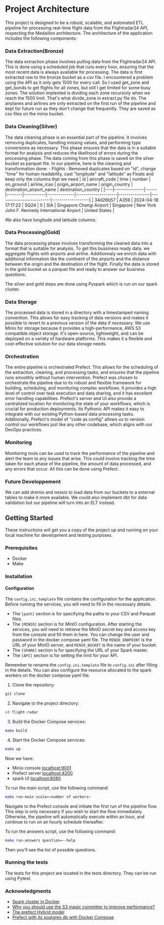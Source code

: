 # Project Architecture

This project is designed to be a robust, scalable, and automated ETL pipeline for processing real-time flight data from the Flightradar24 API, respecting the Medaillon architecture. The architecture of the application includes the following components:
### Data Extraction(Bronze)

The data extraction phase involves pulling data from the Flightradar24 API. This is done using a scheduled job that runs every hour, ensuring that the most recent data is always available for processing. The data is first extracted raw to the bronze bucket as a csv file.
I encountered a problem using the API as it only gets 1500 for every call. So I used get_zone and get_bonds to get flights for all zones, but still I get limited for some busy zones. The solution implented is dividing each zone recursivly when we reach the 1500 limit.
That's what divide_zone in extract.py file do.
The airplanes and airlines are only extracted on the first run of the pipeline and kept for future run as they don't change that frequently. They are saved as csv files on the minio bucket.

### Data Cleaning(Silver)

The data cleaning phase is an essential part of the pipeline. It involves removing duplicates, handling missing values, and performing type conversions as necessary. This phase ensures that the data is in a suitable format for analysis and reduces the likelihood of errors during the processing phase. The data coming from this phase is saved on the silver bucket as parquet file.
In our pipeline, here is the cleaning and transformation done:
    - Flights : Removed duplicates based on "id", change "time" for human readability,
                cast "longitude" and "latitude" as Floats and keep only the columns that
                we need
| id | aircraft_code | time | number | on_ground | airline_icao | origin_airport_name | origin_country | destination_airport_name | destination_country |
|----|---------------|------|--------|-----------|--------------|---------------------|----------------|--------------------------|-------------------|
| 34d26b57 | A359 | 2024-04-18 17:17:22 | SQ24 | 0 | SIA | Singapore Changi Airport | Singapore | New York John F. Kennedy International Airport | United States |

We also have longitude and latitude columns.
### Data Processing(Gold)

The data processing phase involves transforming the cleaned data into a format that is suitable for analysis. To get this bussiness ready data, we aggregate flights with airports and airline. Additionnaly we enrich data with additional information like the continent of the airports and the distance between the origin and the destination of the flight. Finally the data is stored in the gold bucket as a parquet file and ready to answer our business questions.

The silver and gold steps are done using Pyspark which is run on our spark cluster.

### Data Storage

The processed data is stored in a directory with a timestamped naming convention. This allows for easy tracking of data versions and makes it possible to revert to a previous version of the data if necessary. We use Minio for storage because it provides a high-performance, AWS S3 compatible object storage. It's open-source, lightweight, and can be deployed on a variety of hardware platforms. This makes it a flexible and cost-effective solution for our data storage needs. 

### Orchestration

The entire pipeline is orchestrated Prefect. This allows for the scheduling of the extraction, cleaning, and processing tasks, and ensures that the pipeline runs smoothly without human intervention. Prefect was chosen to orchestrate the pipeline due to its robust and flexible framework for building, scheduling, and monitoring complex workflows. It provides a high level of control over task execution and data sharing, and it has excellent error handling capabilities. Prefect's server and UI also provide a centralized location for monitoring the state of your workflows, which is crucial for production deployments. Its Pythonic API makes it easy to integrate with our existing Python-based data processing tasks. Additionally, Prefect's model of "code as config" allows us to version control our workflows just like any other codebase, which aligns with our DevOps practices.

### Monitoring

Monitoring tools can be used to track the performance of the pipeline and alert the team to any issues that arise. This could involve tracking the time taken for each phase of the pipeline, the amount of data processed, and any errors that occur. All this can be done using Prefect.

### Future Developpement

We can add dremio and nessio to load data from our buckets to a external tables to make it more available.
We could also implement dbt for data validation but our pipeline will turn into an ELT instead.

## Getting Started

These instructions will get you a copy of the project up and running on your local machine for development and testing purposes.

### Prerequisites

- Docker
- Make


### Installation

#### Configuration
The `config.ini.template` file contains the configuration for the application. Before running the services, you will need to fill in the necessary details.
- The `[path]` section is for specifying the paths to your CSV and Parquet files.
- The `[MINIO]` section is for MinIO configuration. After starting the services, you will need to retrieve the MinIO secret key and access key from the console and fill them in here. You can change the user and password in the docker compose yaml file. The `MINIO_ENDPOINT` is the URL of your MinIO server, and `MINIO_BUCKET` is the name of your bucket.
- The `[SPARK]` section is for specifying the URL of your Spark master.
- The `[API]` section is for setting the limit for your API.

Remember to rename the `config.ini.template` file to `config.ini` after filling in the details.
You can also configure the resource allocated to the spark workers on the docker compose yaml file.

1. Clone the repository:
```sh
git clone
```
2. Navigate to the project directory:
```sh
cd flight-radar
```
3. Build the Docker Compose services:
```sh
make build
```
4. Start the Docker Compose services:
```sh
make up
```
Now we have:
- Minio console [localhost:9001](http://localhost:9001/)
- Prefect server [localhost:4200](http://localhost:4200/)
- spark UI [localhost:8080](http://localhost:8080/)

To run the main script, use the following command:

```sh
make run-main scale=<number of workers>
```

Navigate to the Prefect console and initiate the first run of the pipeline flow. This step is only necessary if you wish to start the flow immediately. Otherwise, the pipeline will automatically execute within an hour, and continue to run on an hourly schedule thereafter.

To run the answers script, use the following command:
```sh
make run-answers question=--help
```
Then you'll see the list of possible questions.

### Running the tests
The tests for this project are located in the tests directory. They can be run using Pytest.

### Acknowledgments

- [Spark cluster in Docker](https://github.com/bitnami/containers/tree/main/bitnami/spark)
- [Why you should use the S3 magic committer to improve performance?](https://spot.io/blog/improve-apache-spark-performance-with-the-s3-magic-committer/)
- [The prefect Hybrid model](https://medium.com/the-prefect-blog/the-prefect-hybrid-model-1b70c7fd296)
- [Prefect with its postgres db with Docker Compose](https://github.com/rpeden/prefect-docker-compose)

